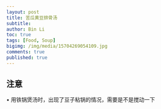 ```yaml
---
layout: post
title: 苦瓜黄豆排骨汤
subtitle:
author: Bin Li
toc: true
tags: [Food, Soup]
bigimg: /img/media/15704269054109.jpg
comments: true
published: true
---
```



## 注意
• 用铁锅煲汤时，出现了豆子粘锅的情况，需要是不是搅动一下
